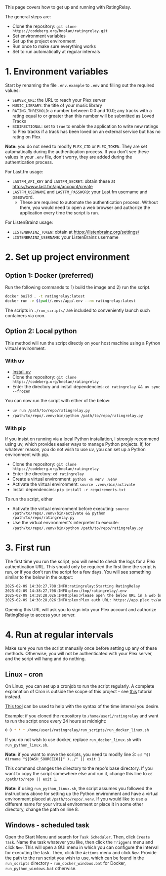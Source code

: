 This page covers how to get up and running with RatingRelay.

The general steps are:
- Clone the repository: `git clone https://codeberg.org/hnolan/ratingrelay.git`
- Set environment variables
- Set up the project environment
- Run once to make sure everything works
- Set to run automatically at regular intervals

# 1. Environment variables

Start by renaming the file `.env.example` to `.env` and filling out the required values:
- `SERVER_URL`: the URL to reach your Plex server
- `MUSIC_LIBRARY`: the title of your music library
- `RATING_THRESHOLD`: a number between 0.0 and 10.0; any tracks with a rating equal to or greater than this number will be submitted as Loved Tracks
- `BIDIRECTIONAL`: set to `true` to enable the application to write new ratings to Plex tracks if a track has been loved on an external service but has no rating on Plex

**Note:** you do not need to modify `PLEX_CID` or `PLEX_TOKEN`. They are set automatically during the authentication process. If you don't see these values in your `.env` file, don't worry, they are added during the authentication process.

For Last.fm usage:
- `LASTFM_API_KEY` and `LASTFM_SECRET`: obtain these at https://www.last.fm/api/account/create
- `LASTFM_USERNAME` and `LASTFM_PASSWORD`: your Last.fm username and password.
  - These are required to automate the authentication process. Without them, you would need to open a web browser and authorize the application every time the script is run.

For ListenBrainz usage:
- `LISTENBRAINZ_TOKEN`: obtain at https://listenbrainz.org/settings/
- `LISTENBRAINZ_USERNAME`: your ListenBrainz username

# 2. Set up project environment

## Option 1: Docker (preferred)

Run the following commands to 1) build the image and 2) run the script.

```bash
docker build . -t ratingrelay:latest
docker run -v $(pwd)/.env:/app/.env --rm ratingrelay:latest
```

The scripts in `./run_scripts/` are included to conveniently launch such containers via cron.

## Option 2: Local python

This method will run the script directly on your host machine using a Python virtual environment.

### With uv

- [Install uv](https://docs.astral.sh/uv/#installation)
- Clone the repository: `git clone https://codeberg.org/hnolan/ratingrelay`
- Enter the directory and install dependencies: `cd ratingrelay && uv sync --frozen`

You can now run the script with either of the below:
- `uv run /path/to/repo/ratingrelay.py`
- `/path/to/repo/.venv/bin/python /path/to/repo/ratingrelay.py`

### With pip

If you insist on running via a local Python installation, I strongly recommend using uv, which provides easier ways to manage Python projects. If, for whatever reason, you do not wish to use uv, you can set up a Python environment with pip.

- Clone the repository: `git clone https://codeberg.org/hnolan/ratingrelay`
- Enter the directory: `cd ratingrelay`
- Create a virtual environment: `python -m venv .venv`
- Activate the virtual environment: `source .venv/bin/activate`
- Install dependencies: `pip install -r requirements.txt`

To run the script, either
- Activate the virtual environment before executing: `source /path/to/repo/.venv/bin/activate && python /path/to/repo/ratingrelay.py`
- Use the virtual environment's interpreter to execute: `/path/to/repo/.venv/bin/python /path/to/repo/ratingrelay.py`


# 3. First run

The first time you run the script, you will need to check the logs for a Plex authentication URL. This should only be required the first time the script is run, or if you don't run the script for a few days. You will see something similar to the below in the output:

```bash
2025-02-09 14:38:27,708:INFO:ratingrelay:Starting RatingRelay
2025-02-09 14:38:27,708:INFO:plex:/tmp/ratingrelay/.env
2025-02-09 14:38:28,026:INFO:plex:Please open the below URL in a web browser to authenticate to Plex.
2025-02-09 14:38:28,026:INFO:plex:Plex auth URL: https://app.plex.tv/auth#?clientID=...&code=...&context%5Bdevice%5D%5Bproduct%5D=ratingrelay
```

Opening this URL will ask you to sign into your Plex account and authorize RatingRelay to access your server.

# 4. Run at regular intervals

Make sure you run the script manually once before setting up any of these methods. Otherwise, you will not be authenticated with your Plex server, and the script will hang and do nothing.

## Linux - cron

On Linux, you can set up a cronjob to run the script regularly. A complete explanation of Cron is outside the scope of this project - see [this](https://linuxhandbook.com/crontab/) tutorial instead.

[This tool](https://it-tools.tech/crontab-generator) can be used to help with the syntax of the time interval you desire.

Example: if you cloned the repository to `/home/user1/ratingrelay` and want to run the script once every 24 hours at midnight:
```bash
0 0 * * * /home/user1/ratingrelay/run_scripts/run_docker_linux.sh
```

If you do not wish to use docker, replace `run_docker_linux.sh` with `run_python_linux.sh`.

**Note:** if you want to move the scripts, you need to modify line 3: `cd "$( dirname "${BASH_SOURCE[0]}" )../" || exit 1
`

This command changes the directory to the repo's base directory. If you want to copy the script somewhere else and run it, change this line to `cd /path/to/repo || exit 1`.

**Note:** if using `run_python_linux.sh`, the script assumes you followed the instructions above for setting up the Python environment and have a virtual environment placed at `/path/to/repo/.venv`. If you would like to use a different name for your virtual environment or place it in some other directory, change the path on line 8.

## Windows - scheduled task

Open the Start Menu and search for `Task Scheduler`. Then, click `Create Task`. Name the task whatever you like, then click the `Triggers` menu and click `New`. This will open a GUI menu in which you can configure the interval for executing the task. Then, click the `Actions` menu and click `New`. Provide the path to the run script you wish to use, which can be found in the `run_scripts` directory - `run_docker_windows.bat` for Docker, `run_python_windows.bat` otherwise.
